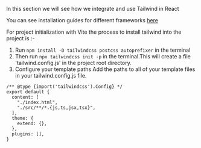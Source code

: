 In this section we will see how we integrate and use Tailwind in React<br>

You can see installation guides for different frameworks [here](https://tailwindcss.com/docs/installation/framework-guides)<br>

For project initialization with Vite the process to install tailwind into the project is :-<br>
1. Run ```npm install -D tailwindcss postcss autoprefixer``` in the terminal<br>
2. Then run ```npx tailwindcss init -p``` in the terminal.This will create a file 'tailwind.config.js' in the project root directory.<br>
3. Configure your template paths
Add the paths to all of your template files in your tailwind.config.js file.
```
/** @type {import('tailwindcss').Config} */
export default {
  content: [
    "./index.html",
    "./src/**/*.{js,ts,jsx,tsx}",
  ],
  theme: {
    extend: {},
  },
  plugins: [],
}
```